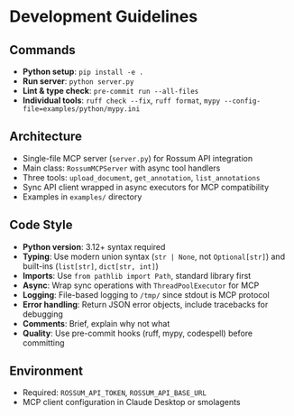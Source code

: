 # Development Guidelines

## Commands
- **Python setup**: `pip install -e .`
- **Run server**: `python server.py`
- **Lint & type check**: `pre-commit run --all-files`
- **Individual tools**: `ruff check --fix`, `ruff format`, `mypy --config-file=examples/python/mypy.ini`

## Architecture
- Single-file MCP server (`server.py`) for Rossum API integration
- Main class: `RossumMCPServer` with async tool handlers
- Three tools: `upload_document`, `get_annotation`, `list_annotations`
- Sync API client wrapped in async executors for MCP compatibility
- Examples in `examples/` directory

## Code Style
- **Python version**: 3.12+ syntax required
- **Typing**: Use modern union syntax (`str | None`, not `Optional[str]`) and built-ins (`list[str]`, `dict[str, int]`)
- **Imports**: Use `from pathlib import Path`, standard library first
- **Async**: Wrap sync operations with `ThreadPoolExecutor` for MCP
- **Logging**: File-based logging to `/tmp/` since stdout is MCP protocol
- **Error handling**: Return JSON error objects, include tracebacks for debugging
- **Comments**: Brief, explain why not what
- **Quality**: Use pre-commit hooks (ruff, mypy, codespell) before committing

## Environment
- Required: `ROSSUM_API_TOKEN`, `ROSSUM_API_BASE_URL`
- MCP client configuration in Claude Desktop or smolagents
